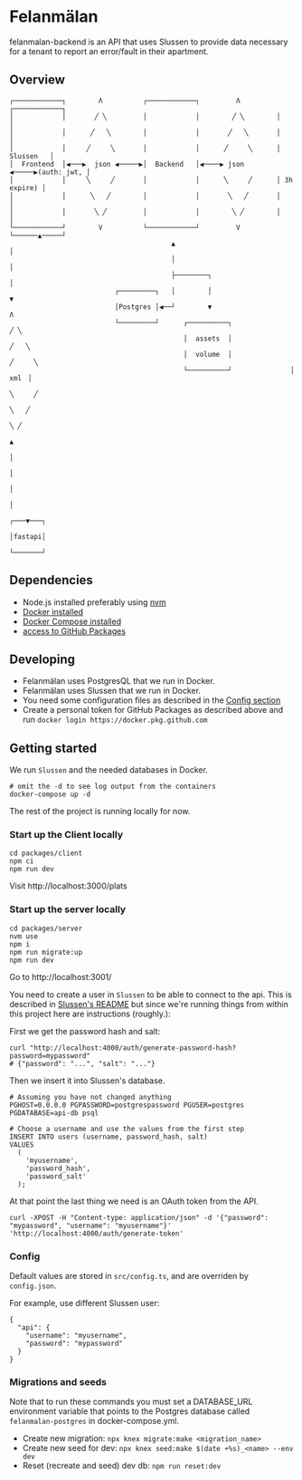 # Felanmälan

felanmalan-backend is an API that uses Slussen to provide data necessary for a tenant to report an error/fault in their apartment.

## Overview

    ┌────────────┐        Λ          ┌────────────┐         Λ         ┌────────────┐
    │            │       ╱ ╲         │            │        ╱ ╲        │            │
    │            │      ╱   ╲        │            │       ╱   ╲       │            │
    │            │     ╱     ╲       │            │      ╱     ╲      │  Slussen   │
    │  Frontend  │◀───▶  json ◀─────▶│  Backend   │◀────▶ json  ◀─────▶(auth: jwt, │
    │            │     ╲     ╱       │            │      ╲     ╱      │ 3h expire) │
    │            │      ╲   ╱        │            │       ╲   ╱       │            │
    │            │       ╲ ╱         │            │        ╲ ╱        │            │
    └────────────┘        V          └────────────┘         V         └──────▲─────┘
                                            ▲                                │
                                            │                                │
                                            ├────────┐                       │
                              ┌─────────┐   │        │                       ▼
                              │Postgres │◀──┘        ▼                       Λ
                              └─────────┘      ┌──────────┐                 ╱ ╲
                                               │  assets  │                ╱   ╲
                                               │  volume  │               ╱     ╲
                                               └──────────┘              ▕  xml  ▏
                                                                          ╲     ╱
                                                                           ╲   ╱
                                                                            ╲ ╱
                                                                            ▲
                                                                            │
                                                                            │
                                                                            │
                                                                            │
                                                                        ┌───▼───┐
                                                                        │fastapi│
                                                                        └───────┘

## Dependencies

- Node.js installed preferably using [nvm](https://github.com/nvm-sh/nvm#installing-and-updating)
- [Docker installed](https://docs.docker.com/get-docker/)
- [Docker Compose installed](https://docs.docker.com/compose/install/)
- [access to GitHub Packages](https://docs.github.com/en/packages/learn-github-packages/about-github-packages#authenticating-to-github-packages)

## Developing

- Felanmälan uses PostgresQL that we run in Docker.
- Felanmälan uses Slussen that we run in Docker.
- You need some configuration files as described in the [Config section](#-Config)
- Create a personal token for GitHub Packages as described above and run `docker login https://docker.pkg.github.com`

## Getting started

We run `Slussen` and the needed databases in Docker.

```
# omit the -d to see log output from the containers
docker-compose up -d
```

The rest of the project is running locally for now.

### Start up the Client locally

```
cd packages/client
npm ci
npm run dev
```

Visit http://localhost:3000/plats

### Start up the server locally

```
cd packages/server
nvm use
npm i
npm run migrate:up
npm run dev
```

Go to http://localhost:3001/

You need to create a user in `Slussen` to be able to connect to the api. This is described in [Slussen's README](https://github.com/allmannyttan/slussen/blob/master/README.md#usage) but since we're running things from within this project here are instructions (roughly.):

First we get the password hash and salt:

```
curl "http://localhost:4000/auth/generate-password-hash?password=mypassword"
# {"password": "...", "salt": "..."}
```

Then we insert it into Slussen's database.

```
# Assuming you have not changed anything
PGHOST=0.0.0.0 PGPASSWORD=postgrespassword PGUSER=postgres PGDATABASE=api-db psql

# Choose a username and use the values from the first step
INSERT INTO users (username, password_hash, salt)
VALUES
  (
    'myusername',
    'password_hash',
    'password_salt'
  );
```

At that point the last thing we need is an OAuth token from the API.

```
curl -XPOST -H "Content-type: application/json" -d '{"password": "mypassword", "username": "myusername"}' 'http://localhost:4000/auth/generate-token'
```

### Config

Default values are stored in `src/config.ts`, and are overriden
by `config.json`.

For example, use different Slussen user:

```
{
  "api": {
    "username": "myusername",
    "password": "mypassword"
  }
}
```

### Migrations and seeds

Note that to run these commands you must set a DATABASE_URL environment variable that points to the Postgres database called `felanmalan-postgres` in docker-compose.yml.

- Create new migration: `npx knex migrate:make <migration_name>`
- Create new seed for dev: `npx knex seed:make $(date +%s)_<name> --env dev`
- Reset (recreate and seed) dev db: `npm run reset:dev`
